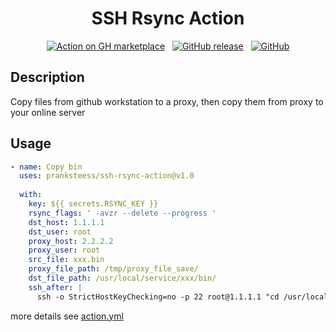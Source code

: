<div align="center">

# SSH Rsync Action
[![Action on GH marketplace][marketplace badge]][marketplace] &nbsp;
[![GitHub release][release badge]][latest release] &nbsp;
[![GitHub][LICENSE badge]][LICENSE]
</div>


## Description
Copy files from github workstation to a proxy, then copy them from proxy to your online server


## Usage

```yml
- name: Copy bin
  uses: pranksteess/ssh-rsync-action@v1.0
          
  with:
    key: ${{ secrets.RSYNC_KEY }}
    rsync_flags: ' -avzr --delete --progress '
    dst_host: 1.1.1.1
    dst_user: root
    proxy_host: 2.2.2.2
    proxy_user: root
    src_file: xxx.bin
    proxy_file_path: /tmp/proxy_file_save/
    dst_file_path: /usr/local/service/xxx/bin/
    ssh_after: |
      ssh -o StrictHostKeyChecking=no -p 22 root@1.1.1.1 "cd /usr/local/service/xxx/bin/ && md5sum xxx.bin && mv xxx xxx.old && mv xxx.new xxx && supervisorctl restart xxx"
```

more details see [action.yml](https://github.com/pranksteess/ssh-rsync-action/blob/main/action.yml)

















[marketplace badge]: https://img.shields.io/badge/GitHub-Marketplace-lightblue.svg
[marketplace]: https://github.com/marketplace/actions/ssh-and-rsync-setup
[LICENSE badge]: https://img.shields.io/github/license/Pendect/action-rsyncer.svg
[LICENSE]: https://github.com/pranksteess/ssh-rsync-action/blob/main/LICENSE
[release badge]: https://img.shields.io/badge/release-v1.0-blue
[latest release]: https://github.com/pranksteess/ssh-rsync-action/releases/latest
